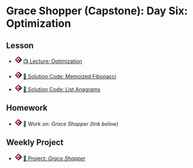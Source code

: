 # Grace Shopper (Capstone): Day Six: Optimization

## Lesson

- ![FSA](/logo.png) [📺 Lecture: Optimization](https://youtu.be/pfl0eLEDnIg)

- ![FSA](/logo.png) [ 🔬 Solution Code: Memoized Fibonacci](https://repl.it/repls/PeruMotherlyLifecycle#index.js)

- ![FSA](/logo.png) [ 🔬 Solution Code: List Anagrams](https://repl.it/repls/DeeppinkSilkyTest#index.js)


## Homework

- ![FSA](/logo.png) 🔬 Work on: _Grace Shopper (link below)_

## Weekly Project

- ![FSA](/logo.png) [🔬 Project: _Grace Shopper_](https://learn.fullstackacademy.com/workshop/5ece807ae423f6000461d41e/content/5ece82cce423f6000461d4f2/text)
